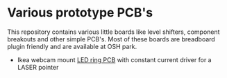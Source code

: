 Various prototype PCB's
===========
This repository contains various little boards like level shifters, component breakouts and other simple PCB's. Most of these boards are breadboard plugin friendly and are available at OSH park.
* Ikea webcam mount [LED ring PCB](ikea_livecam_leds/README.md) with constant current driver for a LASER pointer
